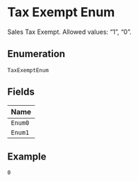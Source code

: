 
# Tax Exempt Enum

Sales Tax Exempt. Allowed values: “1”, “0”.

## Enumeration

`TaxExemptEnum`

## Fields

| Name |
|  --- |
| `Enum0` |
| `Enum1` |

## Example

```
0
```

